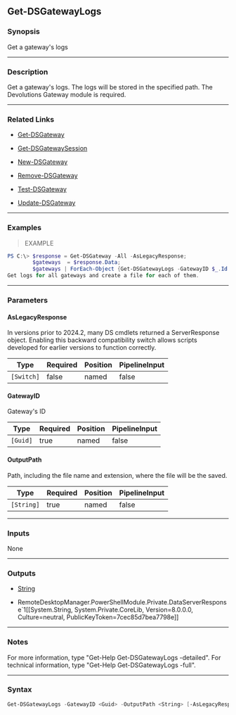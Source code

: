 Get-DSGatewayLogs
-----------------

### Synopsis
Get a gateway's logs

---

### Description

Get a gateway's logs. The logs will be stored in the specified path. The Devolutions Gateway module is required.

---

### Related Links
* [Get-DSGateway](Get-DSGateway)

* [Get-DSGatewaySession](Get-DSGatewaySession)

* [New-DSGateway](New-DSGateway)

* [Remove-DSGateway](Remove-DSGateway)

* [Test-DSGateway](Test-DSGateway)

* [Update-DSGateway](Update-DSGateway)

---

### Examples
> EXAMPLE

```PowerShell
PS C:\> $response = Get-DSGateway -All -AsLegacyResponse;
        $gateways  = $response.Data;
        $gateways | ForEach-Object {Get-DSGatewayLogs -GatewayID $_.Id -OutputPath "C:\my\path\filename_$_.Name.txt"}
Get logs for all gateways and create a file for each of them.
```

---

### Parameters
#### **AsLegacyResponse**
In versions prior to 2024.2, many DS cmdlets returned a ServerResponse object. Enabling this backward compatibility switch allows scripts developed for earlier versions to function correctly.

|Type      |Required|Position|PipelineInput|
|----------|--------|--------|-------------|
|`[Switch]`|false   |named   |false        |

#### **GatewayID**
Gateway's ID

|Type    |Required|Position|PipelineInput|
|--------|--------|--------|-------------|
|`[Guid]`|true    |named   |false        |

#### **OutputPath**
Path, including the file name and extension, where the file will be the saved.

|Type      |Required|Position|PipelineInput|
|----------|--------|--------|-------------|
|`[String]`|true    |named   |false        |

---

### Inputs
None

---

### Outputs
* [String](https://learn.microsoft.com/en-us/dotnet/api/System.String)

* RemoteDesktopManager.PowerShellModule.Private.DataServerResponse`1[[System.String, System.Private.CoreLib, Version=8.0.0.0, Culture=neutral, PublicKeyToken=7cec85d7bea7798e]]

---

### Notes
For more information, type "Get-Help Get-DSGatewayLogs -detailed". For technical information, type "Get-Help Get-DSGatewayLogs -full".

---

### Syntax
```PowerShell
Get-DSGatewayLogs -GatewayID <Guid> -OutputPath <String> [-AsLegacyResponse] [<CommonParameters>]
```
